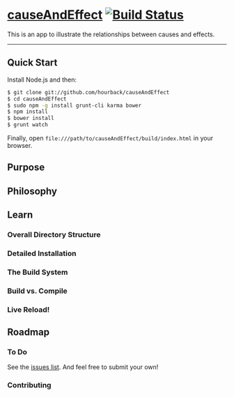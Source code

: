 # [causeAndEffect](http://hourback.github.com/causeAndEffect) [![Build Status](https://travis-ci.org/joshdmiller/ng-boilerplate.png?branch=master)](https://travis-ci.org/joshdmiller/ng-boilerplate)

This is an app to illustrate the relationships between causes and effects.

***

## Quick Start

Install Node.js and then:

```sh
$ git clone git://github.com/hourback/causeAndEffect
$ cd causeAndEffect
$ sudo npm -g install grunt-cli karma bower
$ npm install
$ bower install
$ grunt watch
```

Finally, open `file:///path/to/causeAndEffect/build/index.html` in your browser.

## Purpose

## Philosophy

## Learn

### Overall Directory Structure

### Detailed Installation

### The Build System

### Build vs. Compile

### Live Reload!

## Roadmap

### To Do

See the [issues list](http://github.com/hourback/causeAndEffect/issues). And
feel free to submit your own!

### Contributing



